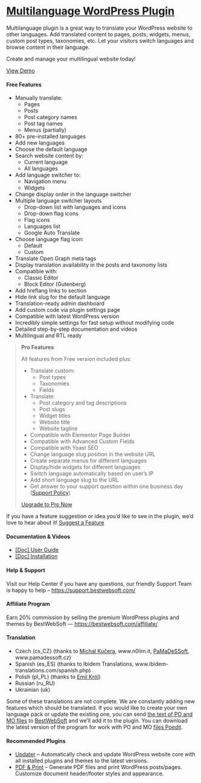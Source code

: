 <a href="https://bestwebsoft.com/products/wordpress/plugins/multilanguage/" target=_blank>Multilanguage WordPress Plugin</a>
========================

<p>Multilanguage plugin is a great way to translate your WordPress website to other languages. Add translated content to pages, posts, widgets, menus, custom post types, taxonomies, etc. Let your visitors switch languages and browse content in their language.</p>
<p>Create and manage your multilingual website today!</p>
<p><a href="https://bestwebsoft.com/demo-for-multilanguage/" rel="nofollow ugc">View Demo</a></p>
<p><span class="embed-youtube" style="text-align:center; display: block;"></span></p>
<h4>Free Features</h4>
<ul>
<li>Manually translate:
<ul>
<li>Pages</li>
<li>Posts</li>
<li>Post category names</li>
<li>Post tag names</li>
<li>Menus (partially)</li>
</ul>
</li>
<li>80+ pre-installed languages</li>
<li>Add new languages</li>
<li>Choose the default language</li>
<li>Search website content by:
<ul>
<li>Current language</li>
<li>All languages</li>
</ul>
</li>
<li>Add language switcher to:
<ul>
<li>Navigation menu</li>
<li>Widgets</li>
</ul>
</li>
<li>Change display order in the language switcher</li>
<li>Multiple language switcher layouts
<ul>
<li>Drop-down list with languages and icons</li>
<li>Drop-down flag icons</li>
<li>Flag icons</li>
<li>Languages list</li>
<li>Google Auto Translate</li>
</ul>
</li>
<li>Choose language flag icon:
<ul>
<li>Default</li>
<li>Custom</li>
</ul>
</li>
<li>Translate Open Graph meta tags</li>
<li>Display translation availability in the posts and taxonomy lists</li>
<li>Compatible with:
<ul>
<li>Classic Editor</li>
<li>Block Editor (Gutenberg)</li>
</ul>
</li>
<li>Add hreflang links to  section</li>
<li>Hide link slug for the default language</li>
<li>Translation-ready admin dashboard</li>
<li>Add custom code via plugin settings page</li>
<li>Compatible with latest WordPress version</li>
<li>Incredibly simple settings for fast setup without modifying code</li>
<li>Detailed step-by-step documentation and videos</li>
<li>Multilingual and RTL ready</li>
</ul>
<blockquote>
<p><strong>Pro Features</strong></p>
<p>All features from Free version included plus:</p>
<ul>
<li>Translate custom:
<ul>
<li>Post types</li>
<li>Taxonomies</li>
<li>Fields</li>
</ul>
</li>
<li>Translate:
<ul>
<li>Post category and tag descriptions</li>
<li>Post slugs</li>
<li>Widget titles</li>
<li>Website title</li>
<li>Website tagline</li>
</ul>
</li>
<li>Compatible with Elementor Page Builder</li>
<li>Compatible with Advanced Custom Fields</li>
<li>Compatible with Yoast SEO</li>
<li>Change language slug position in the website URL</li>
<li>Create separate menus for different languages</li>
<li>Display/hide widgets for different languages</li>
<li>Switch language automatically based on user’s IP</li>
<li>Add short language slug to the URL</li>
<li>Get answer to your support question within one business day (<a href="https://bestwebsoft.com/support-policy/" rel="nofollow ugc">Support Policy</a>)</li>
</ul>
<p><a href="https://bestwebsoft.com/products/wordpress/plugins/multilanguage/?k=1d4576a3a2c4fc0f127ce2ee0341d81b" rel="nofollow ugc">Upgrade to Pro Now</a></p>
</blockquote>
<p>If you have a feature suggestion or idea you&#8217;d like to see in the plugin, we&#8217;d love to hear about it! <a href="https://support.bestwebsoft.com/hc/en-us/requests/new" rel="nofollow ugc">Suggest a Feature</a></p>
<h4>Documentation &amp; Videos</h4>
<ul>
<li><a href="https://bestwebsoft.com/documentation/multilanguage/multilanguage-user-guide/" rel="nofollow ugc">[Doc] User Guide</a></li>
<li><a href="https://bestwebsoft.com/documentation/how-to-install-a-wordpress-product/how-to-install-a-wordpress-plugin/" rel="nofollow ugc">[Doc] Installation</a></li>
</ul>
<h4>Help &amp; Support</h4>
<p>Visit our Help Center if you have any questions, our friendly Support Team is happy to help &#8211; <a href="https://support.bestwebsoft.com/" rel="nofollow ugc">https://support.bestwebsoft.com/</a></p>
<h4>Affiliate Program</h4>
<p>Earn 20% commission by selling the premium WordPress plugins and themes by BestWebSoft — <a href="https://bestwebsoft.com/affiliate/?utm_source=plugin&amp;utm_medium=readme&amp;utm_campaign=affiliate_program" rel="nofollow ugc">https://bestwebsoft.com/affiliate/</a></p>
<h4>Translation</h4>
<ul>
<li>Czech (cs_CZ) (thanks to <a href="mailto:&#107;&#117;&#x63;&#x65;&#114;&#x61;&#x6d;&#105;&#064;&#x67;&#109;&#097;&#x69;&#108;&#046;&#x63;&#x6f;&#109;" rel="nofollow ugc">Michal Kučera</a>, www.n0lim.it, <a href="mailto:&#105;&#110;&#102;&#111;&#064;&#x70;&#x61;&#x6d;&#x61;&#x64;&#x65;&#115;&#115;&#111;&#102;&#116;.&#x63;&#x7a;" rel="nofollow ugc">PaMaDeSSoft</a>, www.pamadessoft.cz)</li>
<li>Spanish (es_ES) (thanks to Ibidem Translations, www.ibidem-translations.com/spanish.php)</li>
<li>Polish (pl_PL) (thanks to <a href="mailto:&#101;&#x6d;&#105;&#108;&#x6a;&#111;&#x40;&#116;&#x6c;&#x65;&#110;&#x2e;&#112;&#x6c;" rel="nofollow ugc">Emil Król</a>)</li>
<li>Russian (ru_RU)</li>
<li>Ukrainian (uk)</li>
</ul>
<p>Some of these translations are not complete. We are constantly adding new features which should be translated. If you would like to create your own language pack or update the existing one, you can send <a href="https://codex.wordpress.org/Translating_WordPress" rel="nofollow ugc">the text of PO and MO files</a> to <a href="https://support.bestwebsoft.com/hc/en-us/requests/new" rel="nofollow ugc">BestWebSoft</a> and we&#8217;ll add it to the plugin. You can download the latest version of the program for work with PO and MO <a href="http://www.poedit.net/download.php" rel="nofollow ugc">files Poedit</a>.</p>
<h4>Recommended Plugins</h4>
<ul>
<li><a href="https://bestwebsoft.com/products/wordpress/plugins/updater/?k=3a06ca59d129f65a2259ac56620ce27e" rel="nofollow ugc">Updater</a> &#8211; Automatically check and update WordPress website core with all installed plugins and themes to the latest versions.</li>
<li><a href="https://bestwebsoft.com/products/wordpress/plugins/pdf-print/?k=e7f954c2040303cfe69904409d8ba2ed" rel="nofollow ugc">PDF &amp; Print</a> &#8211; Generate PDF files and print WordPress posts/pages. Customize document header/footer styles and appearance.</li>
</ul>
